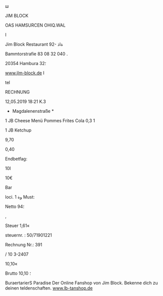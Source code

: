 ш

JIM BLOCK

OAS  HAMSURCEN  OHIQ.WAL

ا

Jim  Block  Restaurant
 92-
 ةاذ

Bammtorstrafie
83 08 32 040 .

20354  Hambura ؛32

www.jlm-block.de  ا

tel

RECHNUNG

12,05.2019  18:21  Κ.3

*  Magdalenenstraße  *

1  JB  Cheese  Menü
Pommes  Frites
Cola  0,3  1

1  JB  Ketchup

9,70

0,40

Endbetfag:

ا10

10€

Bar

loci.  1  وة Must:

Netto
94؛

,

Steuer
1,61«

steuernr. :  50/71901221

Rechnung  Nr.:  391

/  10  3-2407

10,10«

Brutto
10,10
؛

BuraertarierS  Paradise
Der  Online  Fanshop  von  Jim  Block.
Bekenne  dich  zu  deinen  teldenschaften.
www.lb-tanshop.de

